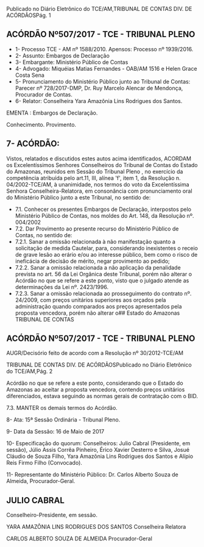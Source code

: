 Publicado  no  Diário Eletrônico do TCE/AM,TRIBUNAL DE CONTAS DIV. DE  ACÓRDÃOSPág. 1

## ACÓRDÃO Nº507/2017 - TCE - TRIBUNAL PLENO

- 1- Processo TCE - AM nº 1588/2010. Apensos: Processo nº  1939/2016.
- 2- Assunto: Embargos de Declaração
- 3- Embargante: Ministério Público de Contas
- 4- Advogado: Miquéias Matias Fernandes - OAB/AM 1516 e Helen Grace Costa Sena
- 5- Pronunciamento  do Ministério  Público  junto  ao Tribunal  de Contas: Parecer  nº 728/2017-DMP, Dr. Ruy Marcelo Alencar de Mendonça, Procurador de Contas.
- 6- Relator: Conselheira Yara Amazônia Lins Rodrigues dos Santos.

EMENTA : Embargos de Declaração.

Conhecimento. Provimento.

## 7- ACÓRDÃO:

Vistos, relatados e discutidos estes autos acima identificados, ACORDAM os Excelentíssimos Senhores Conselheiros do Tribunal de Contas do Estado do Amazonas, reunidos  em  Sessão  do Tribunal  Pleno ,  no  exercício  da  competência  atribuída  pelo art.11,  III,  alínea  'f',  item  1,  da  Resolução  n.  04/2002-TCE/AM, à  unanimidade, nos termos do voto da  Excelentíssima Senhora Conselheira-Relatora, em consonância com pronunciamento oral do Ministério Público junto a este Tribunal, no sentido de:

- 7.1. Conhecer os presentes Embargos de Declaração, interpostos pelo Ministério Público de Contas, nos  moldes do Art. 148, da Resolução nº. 004/2002
- 7.2. Dar Provimento ao  presente recurso do  Ministério Público de Contas, no sentido de:
- 7.2.1.  Sanar a omissão relacionada à não manifestação quanto a solicitação de medida Cautelar, para, considerando inexistentes  o  receio  de  grave  lesão  ao  erário  e/ou  ao interesse público, bem como o risco de ineficácia de decisão de mérito, negar provimento ao pedido;
- 7.2.2.  Sanar a omissão relacionada a não aplicação da penalidade prevista  no  art.  56  da  Lei  Orgânica  deste  Tribunal,  porém não alterar o  Acórdão no que se refere a este ponto,  visto que o julgado atende as determinações da Lei nº. 2423/1996.
- 7.2.3.  Sanar a omissão relacionada ao prosseguimento do contrato nº.  24/2009,  com  preços  unitários  superiores  aos  orçados pela administração quando comparados aos preços apresentados pela proposta vencedora, porém não alterar o## Estado do Amazonas TRIBUNAL DE CONTAS

## ACÓRDÃO Nº507/2017 - TCE - TRIBUNAL PLENO

AUGR/Decisório feito de acordo com a Resolução nº 30/2012-TCE/AM

TRIBUNAL DE CONTAS DIV. DE  ACÓRDÃOSPublicado  no  Diário Eletrônico do TCE/AM,Pág. 2

Acórdão no que se refere a este ponto, considerando que o Estado  do  Amazonas  ao  aceitar  a  proposta  vencedora, contendo preços unitários diferenciados, estava seguindo as normas gerais de contratação com o BID.

7.3. MANTER os demais termos do Acórdão.

8- Ata: 15ª Sessão Ordinária - Tribunal Pleno.

9- Data da Sessão: 16 de Maio de 2017

10-  Especificação do quorum: Conselheiros: Julio Cabral (Presidente, em sessão), Júlio Assis Corrêa Pinheiro, Érico Xavier Desterro e Silva, Josué Cláudio de Souza Filho, Yara Amazônia Lins Rodrigues dos Santos e Alípio Reis Firmo Filho (Convocado).

11-  Representante  do  Ministério  Público: Dr. Carlos  Alberto  Souza  de Almeida, Procurador-Geral.

## JULIO CABRAL

Conselheiro-Presidente, em sessão.

YARA AMAZÔNIA LINS RODRIGUES DOS SANTOS Conselheira Relatora

CARLOS ALBERTO SOUZA DE ALMEIDA Procurador-Geral